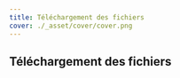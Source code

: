 ```yaml
---
title: Téléchargement des fichiers
cover: ./_asset/cover/cover.png
---
```


## Téléchargement des fichiers